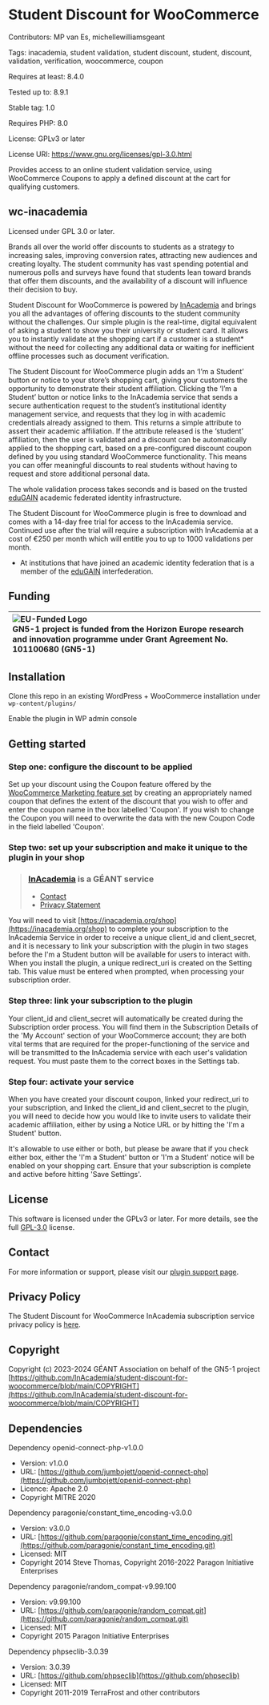 # Student Discount for WooCommerce

Contributors: MP van Es, michellewilliamsgeant

Tags: inacademia, student validation, student discount, student, discount, validation, verification, woocommerce, coupon

Requires at least: 8.4.0

Tested up to: 8.9.1

Stable tag: 1.0

Requires PHP: 8.0

License: GPLv3 or later

License URI: https://www.gnu.org/licenses/gpl-3.0.html

Provides access to an online student validation service, using WooCommerce Coupons to apply a defined discount at the cart for qualifying customers.

## wc-inacademia

Licensed under GPL 3.0 or later.

Brands all over the world offer discounts to students as a strategy to increasing sales, improving conversion rates, attracting new audiences and creating loyalty. The student community has vast spending potential and numerous polls and surveys have found that students lean toward brands that offer them discounts, and the availability of a discount will influence their decision to buy.

Student Discount for WooCommerce is powered by [InAcademia](https://inacademia.org) and brings you all the advantages of offering discounts to the student community without the challenges. Our simple plugin is the real-time, digital equivalent of asking a student to show you their university or student card. It allows you to instantly validate at the shopping cart if a customer is a student* without the need for collecting any additional data or waiting for inefficient offline processes such as document verification.

The Student Discount for WooCommerce plugin adds an ‘I’m a Student’ button or notice to your store’s shopping cart, giving your customers the opportunity to demonstrate their student affiliation. Clicking the ‘I’m a Student’ button or notice links to the InAcademia service that sends a secure authentication request to the student’s institutional identity management service, and requests that they log in with academic credentials already assigned to them. This returns a simple attribute to assert their academic affiliation. If the attribute released is the ‘student’ affiliation, then the user is validated and a discount can be automatically applied to the shopping cart, based on a pre-configured discount coupon defined by you using standard WooCommerce functionality. This means you can offer meaningful discounts to real students without having to request and store additional personal data.

The whole validation process takes seconds and is based on the trusted [eduGAIN](https://edugain.org) academic federated identity infrastructure.

The Student Discount for WooCommerce plugin is free to download and comes with a 14-day free trial for access to the InAcademia service. Continued use after the trial will require a subscription with InAcademia at a cost of €250 per month which will entitle you to up to 1000 validations per month.

* At institutions that have joined an academic identity federation that is a member of the [eduGAIN](https://edugain.org) interfederation.

## Funding

|![EU-Funded Logo](https://wiki.geant.org/download/attachments/725614690/image-2024-1-8_18-16-12.png)<br>GN5-1 project is funded from the Horizon Europe research and innovation programme under Grant Agreement No. 101100680 (GN5-1)|
|:-|

## Installation

Clone this repo in an existing WordPress + WooCommerce installation under ```wp-content/plugins/```

Enable the plugin in WP admin console

## Getting started

### Step one: configure the discount to be applied

Set up your discount using the Coupon feature offered by the [WooCommerce Marketing feature set](https://woocommerce.com/document/coupon-management/) by creating an appropriately named coupon that defines the extent of the discount that you wish to offer and enter the coupon name in the box labelled 'Coupon'. If you wish to change the Coupon you will need to overwrite the data with the new Coupon Code in the field labelled 'Coupon'.

### Step two: set up your subscription and make it unique to the plugin in your shop

> ### [InAcademia](https://inacademia.org/) is a GÉANT service
> * [Contact](https://inacademia.org/plugin-support/)
> * [Privacy Statement](https://inacademia.org/privacy-statement/)

You will need to visit [https://inacademia.org/shop](https://inacademia.org/shop) to complete your subscription to the InAcademia Service in order to receive a unique client_id and client_secret, and it is necessary to link your subscription with the plugin in two stages before the I'm a Student button will be available for users to interact with. When you install the plugin, a unique redirect_uri is created on the Setting tab. This value must be entered when prompted, when processing your subscription order.

### Step three: link your subscription to the plugin

Your client_id and client_secret will automatically be created during the Subscription order process. You will find them in the Subscription Details of the 'My Account' section of your WooCommerce account; they are both vital terms that are required for the proper-functioning of the service and will be transmitted to the InAcademia service with each user's validation request. You must paste them to the correct boxes in the Settings tab.

### Step four: activate your service

When you have created your discount coupon, linked your redirect_uri to your subscription, and linked the client_id and client_secret to the plugin, you will need to decide how you would like to invite users to validate their academic affiliation, either by using a Notice URL or by hitting the 'I'm a Student' button.

It's allowable to use either or both, but please be aware that if you check either box, either the 'I'm a Student' button or 'I'm a Student' notice will be enabled on your shopping cart. Ensure that your subscription is complete and active before hitting 'Save Settings'.

## License

This software is licensed under the GPLv3 or later. For more details, see the full [GPL-3.0](https://www.gnu.org/licenses/gpl-3.0.en.html) license.

## Contact

For more information or support, please visit our [plugin support page](https://inacademia.org/plugin-support/).

## Privacy Policy

The Student Discount for WooCommerce InAcademia subscription service privacy policy is [here](https://inacademia.org/student-discount-for-woocommerce-inacademia-subscription-service-privacy-policy/).

## Copyright

Copyright (c) 2023-2024 GÉANT Association on behalf of the GN5-1 project
[https://github.com/InAcademia/student-discount-for-woocommerce/blob/main/COPYRIGHT](https://github.com/InAcademia/student-discount-for-woocommerce/blob/main/COPYRIGHT)

## Dependencies

Dependency openid-connect-php-v1.0.0
- Version: v1.0.0
- URL: [https://github.com/jumbojett/openid-connect-php](https://github.com/jumbojett/openid-connect-php)
- Licence: Apache 2.0
- Copyright MITRE 2020

Dependency paragonie/constant_time_encoding-v3.0.0
- Version: v3.0.0
- URL:   [https://github.com/paragonie/constant_time_encoding.git](https://github.com/paragonie/constant_time_encoding.git)
- Licensed: MIT
- Copyright 2014 Steve Thomas, Copyright 2016-2022 Paragon Initiative Enterprises

Dependency paragonie/random_compat-v9.99.100
- Version: v9.99.100
- URL:  [https://github.com/paragonie/random_compat.git](https://github.com/paragonie/random_compat.git)
- Licensed: MIT
- Copyright 2015 Paragon Initiative Enterprises

Dependency phpseclib-3.0.39
- Version: 3.0.39
- URL: [https://github.com/phpseclib](https://github.com/phpseclib)
- Licensed: MIT
- Copyright 2011-2019 TerraFrost and other contributors
